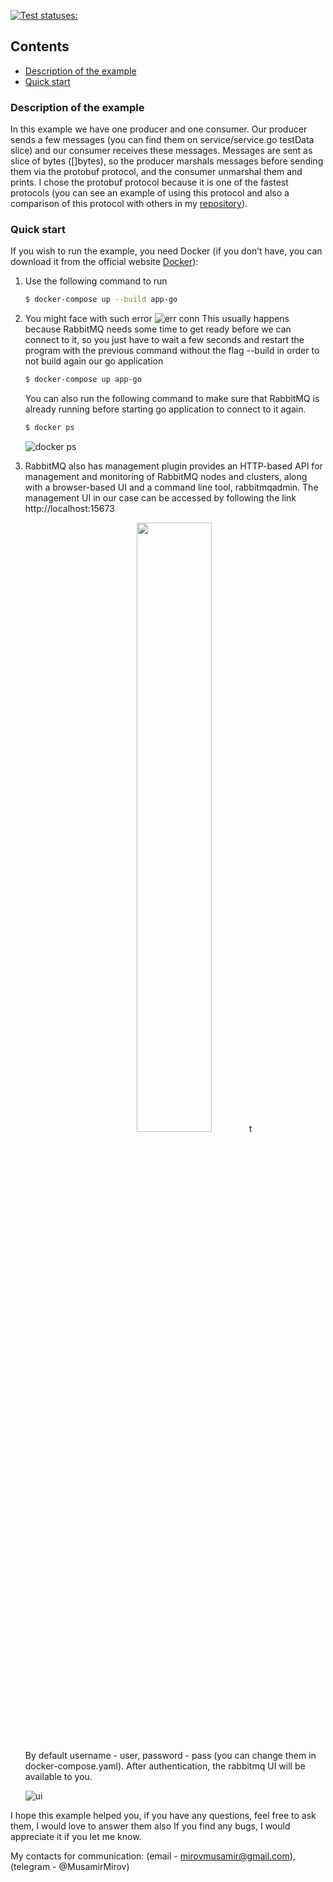 [![Test statuses: ](https://github.com/Musamir/message-brokers/workflows/rabbitMQ%20Hello%20world%20test/badge.svg??branch=master)](https://github.com/Musamir/message-brokers/actions)

## Contents

- [Description of the example](#Description-of-the-example)
- [Quick start](#Quick-start)

### Description of the example

In this example we have one producer and one consumer. Our producer sends a few messages (you can find them on
service/service.go testData slice)
and our consumer receives these messages. Messages are sent as slice of bytes ([]bytes), so the producer marshals
messages before sending them via the protobuf protocol, and the consumer unmarshal them and prints. I chose the protobuf
protocol because it is one of the fastest protocols
(you can see an example of using this protocol and also a comparison of this protocol with others in
my [repository](https://github.com/Musamir/performance/tree/main/encoding-decoding)).

### Quick start

If you wish to run the example, you need Docker (if you don’t have, you can download it from the official
website [Docker](https://www.docker.com/get-started)):

1. Use the following command to run
    ```sh
    $ docker-compose up --build app-go
    ```
2. You might face with such
   error ![err conn](https://user-images.githubusercontent.com/43841786/145704473-88347618-040d-4410-b7e5-c5d37950ba21.png)
   This usually happens because RabbitMQ needs some time to get ready before we can connect to it, so you just have to
   wait a few seconds and restart the program with the previous command without the flag --build in order to not build
   again our go application
    ```sh
    $ docker-compose up app-go
    ```
   You can also run the following command to make sure that RabbitMQ is already running before starting go application
   to connect to it again.
    ```sh
    $ docker ps
    ```
   ![docker ps](https://user-images.githubusercontent.com/43841786/145704920-a1a99ba4-1c3b-4298-9958-faf7be4e9efd.png)
3. RabbitMQ also has management plugin provides an HTTP-based API for management and monitoring of RabbitMQ nodes and
   clusters, along with a browser-based UI and a command line tool, rabbitmqadmin. The management UI in our case can be
   accessed by following the link http://localhost:15673

    <p align="center" width="100%">
       <img src="https://user-images.githubusercontent.com/43841786/145705321-6903b0be-2cfd-44e8-940e-860ac48b2a40.png" width="50%">t
    </p>
    By default username - user, password - pass (you can change them in docker-compose.yaml).
    After authentication, the rabbitmq UI will be available to you.

   ![ui](https://user-images.githubusercontent.com/43841786/145705739-6cbcd047-dcc8-4a0e-84c8-5680edec7338.png)

I hope this example helped you, if you have any questions, feel free to ask them, I would love to answer them also If
you find any bugs, I would appreciate it if you let me know.

My contacts for communication: (email - mirovmusamir@gmail.com), (telegram - @MusamirMirov)
